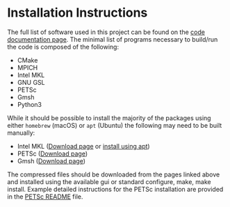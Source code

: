 # Installation Instructions

The full list of software used in this project can be found on the
[code documentation page](https://codedocs.xyz/PhilipZwanenburg/DPGSolver/). The minimal list of programs necessary to
build/run the code is composed of the following:
- CMake
- MPICH
- Intel MKL
- GNU GSL
- PETSc
- Gmsh
- Python3

While it should be possible to install the majority of the packages using either `homebrew` (macOS) or `apt` (Ubuntu)
the following may need to be built manually:
- Intel MKL ([Download page](https://software.intel.com/en-us/mkl) or
[install using apt](https://software.intel.com/en-us/articles/installing-intel-free-libs-and-python-apt-repo))
- PETSc ([Download page](https://www.mcs.anl.gov/petsc/download/index.html))
- Gmsh ([Download page](http://gmsh.info/#Download))

The compressed files should be downloaded from the pages linked above and installed using the available gui or standard
configure, make, make install. Example detailed instructions for the PETSc installation are provided in the
[PETSc README](external/petsc/README.md) file.
